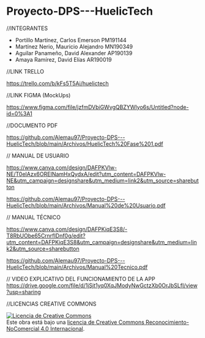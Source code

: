 # Proyecto-DPS---HuelicTech

//INTEGRANTES

- Portillo Martínez, Carlos Emerson PM191144
- Martínez Nerio, Mauricio Alejandro MN190349
- Aguilar Panameño, David Alexander AP190139
- Amaya Ramírez, David Elías AR190019


//LINK TRELLO

https://trello.com/b/kFs5T5Ai/huelictech

//LINK FIGMA (MockUps)

https://www.figma.com/file/jzfmDVbiGWvgQBZYWIyo6s/Untitled?node-id=0%3A1

//DOCUMENTO PDF

https://github.com/Alemau97/Proyecto-DPS---HuelicTech/blob/main/Archivos/HuelicTech%20Fase%201.pdf

// MANUAL DE USUARIO

https://www.canva.com/design/DAFPKVlw-NE/T0eIAzx6OREINamHxQydxA/edit?utm_content=DAFPKVlw-NE&utm_campaign=designshare&utm_medium=link2&utm_source=sharebutton

https://github.com/Alemau97/Proyecto-DPS---HuelicTech/blob/main/Archivos/Manual%20de%20Usuario.pdf

// MANUAL TÉCNICO

https://www.canva.com/design/DAFPKiqE3S8/-T8RbUObe65CrnrfIDnf0g/edit?utm_content=DAFPKiqE3S8&utm_campaign=designshare&utm_medium=link2&utm_source=sharebutton

https://github.com/Alemau97/Proyecto-DPS---HuelicTech/blob/main/Archivos/Manual%20Tecnico.pdf

// VIDEO EXPLICATIVO DEL FUNCIONAMIENTO DE LA APP
https://drive.google.com/file/d/1jSjt1yq0XqJModyNwGctzXb0OrJbSLfI/view?usp=sharing

//LICENCIAS CREATIVE COMMONS

<a rel="license" href="http://creativecommons.org/licenses/by-nc/4.0/"><img alt="Licencia de Creative Commons" style="border-width:0" src="https://i.creativecommons.org/l/by-nc/4.0/88x31.png" /></a><br />Este obra está bajo una <a rel="license" href="http://creativecommons.org/licenses/by-nc/4.0/">licencia de Creative Commons Reconocimiento-NoComercial 4.0 Internacional</a>.
